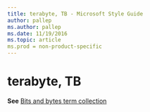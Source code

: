 ```yaml
---
title: terabyte, TB - Microsoft Style Guide
author: pallep
ms.author: pallep
ms.date: 11/19/2016
ms.topic: article
ms.prod = non-product-specific
---
```


# terabyte, TB

**See** [Bits and bytes term collection](/style-guide/a-z-word-list-term-collections/term-collections/bits-bytes-terms)
